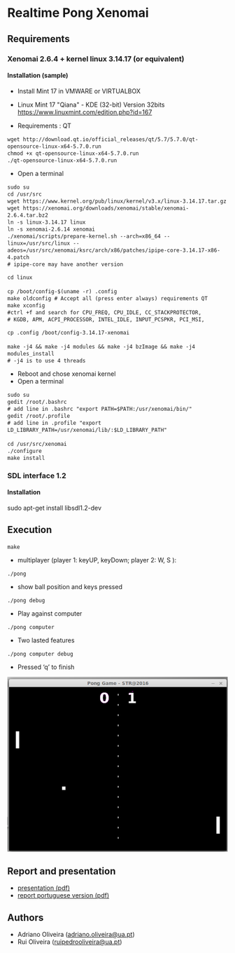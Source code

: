 # Realtime Pong Xenomai


## Requirements 

### Xenomai 2.6.4 + kernel linux 3.14.17 (or equivalent) 

#### Installation (sample)


* Install Mint 17 in VMWARE or VIRTUALBOX

* Linux Mint 17 "Qiana" - KDE (32-bit) Version 32bits https://www.linuxmint.com/edition.php?id=167
* Requirements : QT

```
wget http://download.qt.io/official_releases/qt/5.7/5.7.0/qt-opensource-linux-x64-5.7.0.run
chmod +x qt-opensource-linux-x64-5.7.0.run
./qt-opensource-linux-x64-5.7.0.run
```

* Open a terminal

```
sudo su
cd /usr/src
wget https://www.kernel.org/pub/linux/kernel/v3.x/linux-3.14.17.tar.gz
wget https://xenomai.org/downloads/xenomai/stable/xenomai-2.6.4.tar.bz2 
ln -s linux-3.14.17 linux
ln -s xenomai-2.6.14 xenomai
./xenomai/scripts/prepare-kernel.sh --arch=x86_64 --linux=/usr/src/linux --adeos=/usr/src/xenomai/ksrc/arch/x86/patches/ipipe-core-3.14.17-x86-4.patch
# ipipe-core may have another version
```

```
cd linux

cp /boot/config-$(uname -r) .config
make oldconfig # Accept all (press enter always) requirements QT
make xconfig 
#ctrl +f and search for CPU_FREQ, CPU_IDLE, CC_STACKPROTECTOR, 
# KGDB, APM, ACPI_PROCESSOR, INTEL_IDLE, INPUT_PCSPKR, PCI_MSI,

```


```
cp .config /boot/config-3.14.17-xenomai

make -j4 && make -j4 modules && make -j4 bzImage && make -j4 modules_install 
# -j4 is to use 4 threads

```

* Reboot and chose xenomai kernel
* Open a terminal

```
sudo su 
gedit /root/.bashrc
# add line in .bashrc "export PATH=$PATH:/usr/xenomai/bin/"
gedit /root/.profile
# add line in .profile "export LD_LIBRARY_PATH=/usr/xenomai/lib/:$LD_LIBRARY_PATH"

cd /usr/src/xenomai
./configure
make install
```

### SDL interface 1.2
#### Installation 

sudo apt-get install libsdl1.2-dev

## Execution
```
make
```
* multiplayer (player 1: keyUP, keyDown; player 2: W, S ): 

```
./pong 
```
* show ball position and keys pressed
```
./pong debug
```
* Play against computer
```
./pong computer
```
* Two lasted features 
```
./pong computer debug
```

* Pressed ‘q’ to finish 

![alt tag](https://raw.githubusercontent.com/ruipoliveira/realtime-pong-xenomai/master/resources/output.png)



## Report and presentation
* [presentation (pdf)](https://github.com/ruipoliveira/realtime-pong-xenomai/blob/master/resources/project_pong_ppt.pdf)
* [report portuguese version (pdf)](https://github.com/ruipoliveira/realtime-pong-xenomai/blob/master/resources/STR-project_pong-g3-67851-68779.pdf)


## Authors

* Adriano Oliveira (adriano.oliveira@ua.pt)
* Rui Oliveira (ruipedrooliveira@ua.pt)
